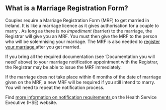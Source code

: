 ##  What is a Marriage Registration Form?

Couples require a Marriage Registration Form (MRF) to get married in Ireland.
It is like a marriage licence as it gives authorisation for a couple to marry
. As long as there is no _impediment_ (barrier) to the marriage, the Registrar
will give you an MRF. You must then give the MRF to the person who will be
solemnising your marriage. The MRF is also needed to [ register your marriage
](/en/birth-family-relationships/getting-married/registration-of-marriage/)
after you get married.

If you bring all the required documentation (see ‘Documentation you will need’
above) to your marriage notification appointment with the Registrar, the
Registrar may be able to issue the MRF immediately.

If the marriage does not take place within 6 months of the date of marriage
given on the MRF, a new MRF will be required if you still intend to marry. You
will need to repeat the notification process.

Find [ more information on notification requirements
](http://www.hse.ie/eng/services/list/1/bdm/marriagesinireland/notificationrequirements.html)
on the Health Service Executive (HSE) website.
